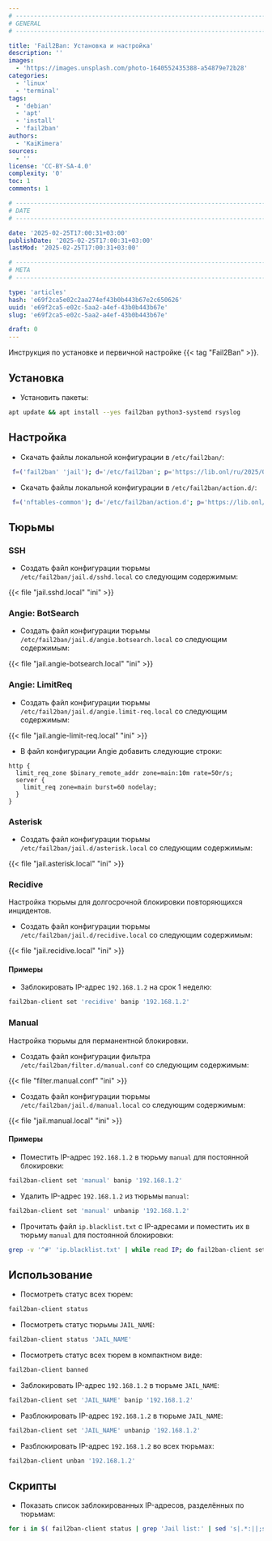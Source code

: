 ```yaml
---
# -------------------------------------------------------------------------------------------------------------------- #
# GENERAL
# -------------------------------------------------------------------------------------------------------------------- #

title: 'Fail2Ban: Установка и настройка'
description: ''
images:
  - 'https://images.unsplash.com/photo-1640552435388-a54879e72b28'
categories:
  - 'linux'
  - 'terminal'
tags:
  - 'debian'
  - 'apt'
  - 'install'
  - 'fail2ban'
authors:
  - 'KaiKimera'
sources:
  - ''
license: 'CC-BY-SA-4.0'
complexity: '0'
toc: 1
comments: 1

# -------------------------------------------------------------------------------------------------------------------- #
# DATE
# -------------------------------------------------------------------------------------------------------------------- #

date: '2025-02-25T17:00:31+03:00'
publishDate: '2025-02-25T17:00:31+03:00'
lastMod: '2025-02-25T17:00:31+03:00'

# -------------------------------------------------------------------------------------------------------------------- #
# META
# -------------------------------------------------------------------------------------------------------------------- #

type: 'articles'
hash: 'e69f2ca5e02c2aa274ef43b0b443b67e2c650626'
uuid: 'e69f2ca5-e02c-5aa2-a4ef-43b0b443b67e'
slug: 'e69f2ca5-e02c-5aa2-a4ef-43b0b443b67e'

draft: 0
---
```


Инструкция по установке и первичной настройке {{< tag "Fail2Ban" >}}.

<!--more-->

## Установка

- Установить пакеты:

```bash
apt update && apt install --yes fail2ban python3-systemd rsyslog
```

## Настройка

- Скачать файлы локальной конфигурации в `/etc/fail2ban/`:

```bash
 f=('fail2ban' 'jail'); d='/etc/fail2ban'; p='https://lib.onl/ru/2025/02/e69f2ca5-e02c-5aa2-a4ef-43b0b443b67e'; for i in "${f[@]}"; do curl -fsSLo "${d}/${i}.local" "${p}/${i}.local"; done
```

- Скачать файлы локальной конфигурации в `/etc/fail2ban/action.d/`:

```bash
 f=('nftables-common'); d='/etc/fail2ban/action.d'; p='https://lib.onl/ru/2025/02/e69f2ca5-e02c-5aa2-a4ef-43b0b443b67e'; for i in "${f[@]}"; do curl -fsSLo "${d}/${i}.local" "${p}/action.${i}.local"; done
```

## Тюрьмы

### SSH

- Создать файл конфигурации тюрьмы `/etc/fail2ban/jail.d/sshd.local` со следующим содержимым:

{{< file "jail.sshd.local" "ini" >}}

### Angie: BotSearch

- Создать файл конфигурации тюрьмы `/etc/fail2ban/jail.d/angie.botsearch.local` со следующим содержимым:

{{< file "jail.angie-botsearch.local" "ini" >}}

### Angie: LimitReq

- Создать файл конфигурации тюрьмы `/etc/fail2ban/jail.d/angie.limit-req.local` со следующим содержимым:

{{< file "jail.angie-limit-req.local" "ini" >}}

- В файл конфигурации Angie добавить следующие строки:

```nginx
http {
  limit_req_zone $binary_remote_addr zone=main:10m rate=50r/s;
  server {
    limit_req zone=main burst=60 nodelay;
  }
}
```

### Asterisk

- Создать файл конфигурации тюрьмы `/etc/fail2ban/jail.d/asterisk.local` со следующим содержимым:

{{< file "jail.asterisk.local" "ini" >}}

### Recidive

Настройка тюрьмы для долгосрочной блокировки повторяющихся инцидентов.

- Создать файл конфигурации тюрьмы `/etc/fail2ban/jail.d/recidive.local` со следующим содержимым:

{{< file "jail.recidive.local" "ini" >}}

#### Примеры

- Заблокировать IP-адрес `192.168.1.2` на срок 1 неделю:

```bash
fail2ban-client set 'recidive' banip '192.168.1.2'
```

### Manual

Настройка тюрьмы для перманентной блокировки.

- Создать файл конфигурации фильтра `/etc/fail2ban/filter.d/manual.conf` со следующим содержимым:

{{< file "filter.manual.conf" "ini" >}}

- Создать файл конфигурации тюрьмы `/etc/fail2ban/jail.d/manual.local` со следующим содержимым:

{{< file "jail.manual.local" "ini" >}}

#### Примеры

- Поместить IP-адрес `192.168.1.2` в тюрьму `manual` для постоянной блокировки:

```bash
fail2ban-client set 'manual' banip '192.168.1.2'
```

- Удалить IP-адрес `192.168.1.2` из тюрьмы `manual`:

```bash
fail2ban-client set 'manual' unbanip '192.168.1.2'
```

- Прочитать файл `ip.blacklist.txt` с IP-адресами и поместить их в тюрьму `manual` для постоянной блокировки:

```bash
grep -v '^#' 'ip.blacklist.txt' | while read IP; do fail2ban-client set 'manual' banip "${IP}"; done
```

## Использование

- Посмотреть статус всех тюрем:

```bash
fail2ban-client status
```

- Посмотреть статус тюрьмы `JAIL_NAME`:

```bash
fail2ban-client status 'JAIL_NAME'
```

- Посмотреть статус всех тюрем в компактном виде:

```bash
fail2ban-client banned
```

- Заблокировать IP-адрес `192.168.1.2` в тюрьме `JAIL_NAME`:

```bash
fail2ban-client set 'JAIL_NAME' banip '192.168.1.2'
```

- Разблокировать IP-адрес `192.168.1.2` в тюрьме `JAIL_NAME`:

```bash
fail2ban-client set 'JAIL_NAME' unbanip '192.168.1.2'
```

- Разблокировать IP-адрес `192.168.1.2` во всех тюрьмах:

```bash
fail2ban-client unban '192.168.1.2'
```

## Скрипты

- Показать список заблокированных IP-адресов, разделённых по тюрьмам:

```bash
for i in $( fail2ban-client status | grep 'Jail list:' | sed 's|.*:||;s|,||g' ); do echo "Jail: ${i}"; fail2ban-client status "${i}" | grep 'Banned IP'; done
```

